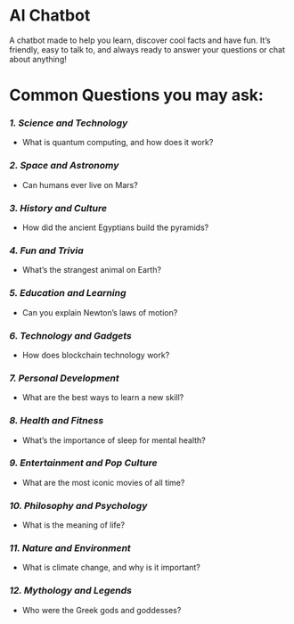# AI Chatbot
A chatbot made to help you learn, discover cool
facts and have fun. It’s friendly, easy to talk to, and
always ready to answer your questions or chat about
anything!

# Common Questions you may ask:

### *1. Science and Technology*  
- What is quantum computing, and how does it work?  

### *2. Space and Astronomy*  
- Can humans ever live on Mars?  

### *3. History and Culture*  
- How did the ancient Egyptians build the pyramids?  

### *4. Fun and Trivia*  
- What’s the strangest animal on Earth?  

### *5. Education and Learning*  
- Can you explain Newton’s laws of motion?  

### *6. Technology and Gadgets*  
- How does blockchain technology work?  

### *7. Personal Development*  
- What are the best ways to learn a new skill?  

### *8. Health and Fitness*  
- What’s the importance of sleep for mental health?  

### *9. Entertainment and Pop Culture*  
- What are the most iconic movies of all time?  

### *10. Philosophy and Psychology*  
- What is the meaning of life?  

### *11. Nature and Environment*  
- What is climate change, and why is it important?  

### *12. Mythology and Legends*  
- Who were the Greek gods and goddesses?  

